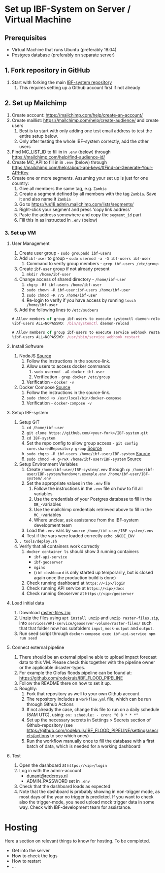 # Set up IBF-System on Server / Virtual Machine

## Prerequisites

- Virtual Machine that runs Ubuntu (preferably 18.04)
- Postgres database (preferably on separate server)

## 1. Fork repository in GitHub

1. Start with forking the main [IBF-system repository](https://github.com/rodekruis/IBF-system)
   1. This requires setting up a Github account first if not already

## 2. Set up Mailchimp

1. Create account: https://mailchimp.com/help/create-an-account/
2. Create maillist: https://mailchimp.com/help/create-audience/ and create users
   1. Best is to start with only adding one test email address to test the entire setup below.
   2. Only after testing the whole IBF-system correctly, add the other users
3. Find MC_LIST_ID to fill in in `.env` (below) through https://mailchimp.com/help/find-audience-id/
4. Create MC_API to fill in in `.env` (below) through https://mailchimp.com/help/about-api-keys/#Find-or-Generate-Your-API-Key
5. Create one or more segments. Assuming your set up is just for one country:
   1. Give all members the same tag, e.g. `Zambia`
   2. Create a segment defined by all members with the tag `Zambia`. Save it and also name it `Zambia`
   3. Go to https://us18.admin.mailchimp.com/lists/segments/
   4. Right-click your segment and press 'copy link address'
   5. Paste the address somewhere and copy the `segment_id` part
   6. Fill this in as instructed in `.env` (below)

### 3. Set up VM

1. User Management

   1. Create user group - `sudo groupadd ibf-users`
   2. Add `ibf-user` to group - `sudo usermod -a -G ibf-users ibf-user`
      1. Command to verify group members - `grep ibf-users /etc/group`
   3. Create `ibf-user` group if not already present
      1. `mkdir /home/ibf-user`
   4. Change access of shared directory - `/home/ibf-user`
      1. `chgrp -Rf ibf-users /home/ibf-user`
      2. `sudo chown -R ibf-user:ibf-users /home/ibf-user`
      3. `sudo chmod -R 775 /home/ibf-user`
      4. Re-login to verify if you have access by running
         `touch /home/ibf-user`
   5. Add the following lines to `/etc/sudoers`

   ```jsx
   # Allow members of group ibf-users to execute systemctl daemon-reload
   %ibf-users ALL=NOPASSWD: /bin/systemctl daemon-reload

   # Allow members of group ibf-users to execute service webhook restart
   %ibf-users ALL=NOPASSWD: /usr/sbin/service webhook restart
   ```

2. Install Software

   1. NodeJS
      [Source](https://github.com/nodesource/distributions/blob/master/README.md#installation-instructions)
      1. Follow the instructions in the source-link.
      2. Allow users to access docker commands
         1. `sudo usermod -aG docker ibf-user`
         2. Verification - `grep docker /etc/group`
      3. Verification - `docker -v`
   2. Docker Compose
      [Source](https://docs.docker.com/compose/install/#install-compose-on-linux-systems)
      1. Follow the instructions in the source-link.
      2. `sudo chmod +x /usr/local/bin/docker-compose`
      3. Verification - `docker-compose -v`

3. Setup IBF-system

   1. Setup GIT
      1. `cd /home/ibf-user`
      2. `git clone https://github.com/<your-fork>/IBF-system.git`
      3. `cd IBF-system`
      4. Set the repo config to allow group access -
         `git config core.sharedRepository group`
         [Source](https://stackoverflow.com/a/6448326/1753041)
      5. `sudo chgrp -R ibf-users /home/ibf-user/IBF-system`
         [Source](https://stackoverflow.com/a/6448326/1753041)
      6. `sudo chmod -R g+rwX /home/ibf-user/IBF-system`
         [Source](https://stackoverflow.com/a/6448326/1753041)
   2. Setup Environment Variables
      1. Create `/home/ibf-user/IBF-system/.env` through `cp /home/ibf-user/IBF-system/handover.example.env /home/ibf-user/IBF-system/.env`
      2. Set the appropriate values in the `.env` file
         1. Follow the instructions in the `.env` file on how to fill all variables
         2. Use the credentials of your Postgres database to fill in the `DB_`-variables
         3. Use the mailchimp credentials retrieved above to fill in the `MC_`-variables
         4. Where unclear, ask assistance from the IBF-system development team
      3. Load the `.env` vars by `source /home/ibf-user/IBF-system/.env`
      4. Test if the vars were loaded correctly `echo $NODE_ENV`
   3. `. tools/deploy.sh`
   4. Verify that all containers work correctly
      1. `docker container ls` should show 3 running containers
         - `ibf-api-service`
         - `ibf-geoserver`
         - `nginx`
         - (`ibf-dashboard` is only started up temporarily, but is closed again once the production build is done)
      2. Check running dashboard at `https://<ip>/login`
      3. Check running API service at `https://<ip>/docs`
      4. Check running Geoserver at `https://<ip>/geoserver`

4. Load initial data

   1. Download
      [raster-files.zip](https://510ibfsystem.blob.core.windows.net/rasters/raster-files.zip)
   2. Unzip the files using `apt install unzip` and `unzip raster-files.zip`, into `services/API-service/geoserver-volume/raster-files/` such that that folder now has subfolders `input`, `mock-output` and `output`.
   3. Run seed script through `docker-compose exec ibf-api-service npm run seed`

5. Connect external pipeline

   1. There should be an external pipeline able to upload impact forecast data to this VM. Please check this together with the pipeline owner or the applicable disaster-types.
   2. For example the Glofas floods pipeline can be found at: https://github.com/rodekruis/IBF_FLOOD_PIPELINE
   3. Follow the README there on how to set it up.
   4. Roughly:
      1. Fork that repository as well to your own Github account
      2. The repository includes a `workflow.yml` file, which can be run through Github Actions
      3. If not already the case, change this file to run on a daily schedule (8AM UTC), using:
         `on: schedule: - cron: "0 8 * * *"`
      4. Set up the necessary secrets in Settings > Secrets section of Github-repository (see https://github.com/rodekruis/IBF_FLOOD_PIPELINE/settings/secrets/actions to see which ones)
      5. Run the workflow manually once to fill the database with a first batch of data, which is needed for a working dashboard

6. Test

   1. Open the dashboard at `https://<ip>/login `
   2. Log in with the admin-account
      - dunant@redcross.nl
      - ADMIN_PASSWORD set in `.env`
   3. Check that the dashboard loads as expected
   4. Note that the dashboard is probably showing in non-trigger mode, as most days of the year no trigger is predicted. If you want to check also the trigger-mode, you need upload mock trigger data in some way. Check with IBF-development team for assistance.

# Hosting

Here a section on relevant things to know for hosting. To be completed.

- Get into the server
- How to check the logs
- How to restart
- ...
